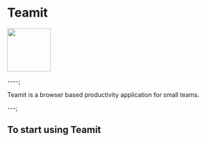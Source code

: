 # Teamit

<img src="https://github.com/kevinbrennanio/misc/teamitLogo.png" width="100">

----;

Teamit is a browser based productivity application for small teams.

---;

## To start using Teamit
